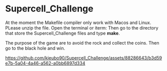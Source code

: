 # Supercell_Challenge

At the moment the Makefile compiler only work with Macos and Linux.
PLease unzip the file.
Open the terminal or iterm: Then go to the directory that store the Supercell_Challenge files and type **make**.

The purpose of the game are to avoid the rock and collect the coins. Then go to the black hole and win.

https://github.com/kieubo90/Supercell_Challenge/assets/88286643/b3d59e7b-5a04-4a46-a562-a0bb6897d334

